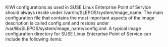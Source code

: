 KIWI configurations as used in SUSE Linux Enterprise Point of Service should always reside under /var/lib/SLEPOS/system/image_name. The main configuration file that contains the most important aspects of the image description is called config.xml and resides under /var/lib/SLEPOS/system/image_name/config.xml. A typical image configuration directory for SUSE Linux Enterprise Point of Service can include the following items: